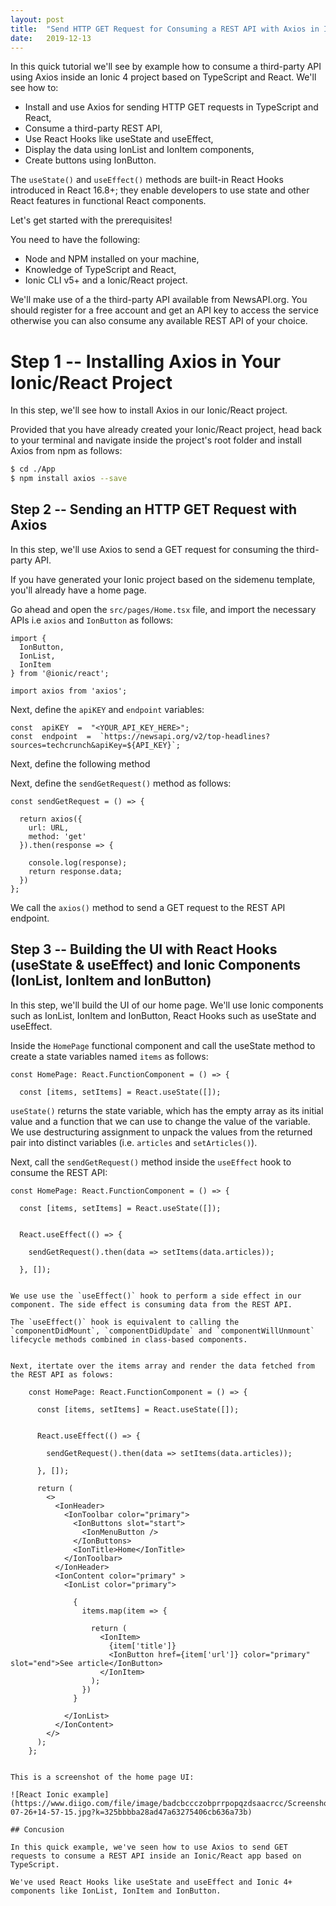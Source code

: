 ```yaml
---
layout: post
title:  "Send HTTP GET Request for Consuming a REST API with Axios in Ionic 4 App (Based on TypeScript & React Hooks)"
date:   2019-12-13
---
```




In this quick tutorial we'll see by example how to consume a third-party API using Axios inside an Ionic 4 project based on TypeScript and React. We'll see how to:

- Install and use Axios for sending HTTP GET requests in TypeScript and React,
- Consume a third-party REST API,
- Use React Hooks like useState and useEffect,
- Display the data using IonList and IonItem components,
- Create buttons using IonButton.

The `useState()` and `useEffect()` methods are built-in React Hooks introduced in React 16.8+; they enable developers to use state and other React features in functional React components.

Let's get started with the prerequisites!

You need to have the following: 

- Node and NPM installed on your machine,
- Knowledge of TypeScript and React,
- Ionic CLI v5+ and a Ionic/React project.

We'll make use of a the third-party API available from NewsAPI.org. You should register for a free account and get an API key to access the service otherwise you can also consume any available REST API of your choice.

# Step 1 -- Installing Axios in Your Ionic/React Project

In this step, we'll see how to install Axios in our Ionic/React project.

Provided that you have already created your Ionic/React project, head back to your terminal and navigate inside the project's root folder and install Axios from npm as follows:

```bash
$ cd ./App
$ npm install axios --save
```

## Step 2 -- Sending an HTTP GET Request with Axios

In this step, we'll use Axios to send a GET request for consuming the third-party API.

If you have generated your Ionic project based on the sidemenu template, you'll already have a home page.

Go ahead and open the `src/pages/Home.tsx` file, and import the necessary APIs i.e `axios` and `IonButton` as follows:


    import {
      IonButton,
      IonList,
      IonItem
    } from '@ionic/react';
    
    import axios from 'axios';

Next, define the `apiKEY` and `endpoint` variables:


    const  apiKEY  =  "<YOUR_API_KEY_HERE>";
    const  endpoint  =  `https://newsapi.org/v2/top-headlines?sources=techcrunch&apiKey=${API_KEY}`;


Next, define the following method

Next, define the `sendGetRequest()` method as follows:


    const sendGetRequest = () => {
    
      return axios({
        url: URL,
        method: 'get'
      }).then(response => {
    
        console.log(response);
        return response.data;
      })
    };

We call the `axios()` method to send a GET request to the REST API endpoint.

## Step 3 -- Building the UI with React Hooks (useState & useEffect) and Ionic Components (IonList, IonItem and IonButton)

In this step, we'll build the UI of our home page. We'll use Ionic components such as IonList, IonItem and IonButton, React Hooks such as useState and useEffect.

Inside the `HomePage` functional component and call the useState method to create a state variables named `items` as follows:




    const HomePage: React.FunctionComponent = () => {
    
      const [items, setItems] = React.useState([]);
    

`useState()` returns the state variable, which has the empty array as its initial value and a function that we can use to change the value of the variable. We use destructuring assignment to unpack the values from the returned pair into distinct variables (i.e. `articles` and `setArticles()`).


Next, call the `sendGetRequest()` method inside the `useEffect` hook to consume the REST API:


    const HomePage: React.FunctionComponent = () => {
    
      const [items, setItems] = React.useState([]);
    
    
      React.useEffect(() => {
    
        sendGetRequest().then(data => setItems(data.articles));
    
      }, []);
```

We use use the `useEffect()` hook to perform a side effect in our component. The side effect is consuming data from the REST API. 

The `useEffect()` hook is equivalent to calling the `componentDidMount`, `componentDidUpdate` and `componentWillUnmount` lifecycle methods combined in class-based components.


Next, itertate over the items array and render the data fetched from the REST API as folows:

    const HomePage: React.FunctionComponent = () => {
    
      const [items, setItems] = React.useState([]);
    
    
      React.useEffect(() => {
    
        sendGetRequest().then(data => setItems(data.articles));
    
      }, []);
    
      return (
        <>
          <IonHeader>
            <IonToolbar color="primary">
              <IonButtons slot="start">
                <IonMenuButton />
              </IonButtons>
              <IonTitle>Home</IonTitle>
            </IonToolbar>
          </IonHeader>
          <IonContent color="primary" >
            <IonList color="primary">
    
              {
                items.map(item => {
    
                  return (
                    <IonItem>
                      {item['title']}
                      <IonButton href={item['url']} color="primary" slot="end">See article</IonButton>
                    </IonItem>
                  );
                })
              }
    
            </IonList>
          </IonContent>
        </>
      );
    };


This is a screenshot of the home page UI:

![React Ionic example](https://www.diigo.com/file/image/badcbccczobprrpopqzdsaacrcc/Screenshot+from+2019-07-26+14-57-15.jpg?k=325bbbba28ad47a63275406cb636a73b)

## Concusion

In this quick example, we've seen how to use Axios to send GET requests to consume a REST API inside an Ionic/React app based on TypeScript.

We've used React Hooks like useState and useEffect and Ionic 4+ components like IonList, IonItem and IonButton.


